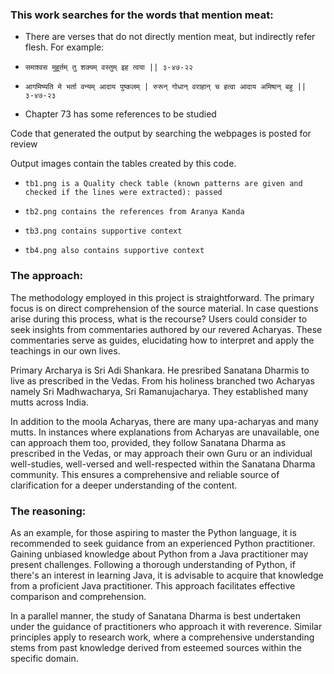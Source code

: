 ### This work searches for the words that mention meat:
* There are verses that do not directly mention meat, but indirectly refer flesh. For example:
*     समाश्वस मुहूर्तम् तु शक्यम् वस्तुम् इह त्वया || ३-४७-२२ 
*     आगमिष्यति मे भर्ता वन्यम् आदाय पुष्कलम् | रुरून् गोधान् वराहान् च हत्वा आदाय अमिषान् बहु || ३-४७-२३
* Chapter 73 has some references to be studied

Code that generated the output by searching the webpages is posted for review 

Output images contain the tables created by this code. 
*     tb1.png is a Quality check table (known patterns are given and checked if the lines were extracted): passed
*     tb2.png contains the references from Aranya Kanda
*     tb3.png contains supportive context
*     tb4.png also contains supportive context

### The approach: 

The methodology employed in this project is straightforward. The primary focus is on direct comprehension of the source material. In case questions arise during this process, what is the recourse? Users could consider to seek insights from commentaries authored by our revered Acharyas. These commentaries serve as guides, elucidating how to interpret and apply the teachings in our own lives. 

Primary Archarya is Sri Adi Shankara. He presribed Sanatana Dharmis to live as prescribed in the Vedas. From his holiness branched two Acharyas namely Sri Madhwacharya, Sri Ramanujacharya. They established many mutts across India.

In addition to the moola Acharyas, there are many upa-acharyas and many mutts. In instances where explanations from Acharyas are unavailable, one can approach them too, provided, they follow Sanatana Dharma as prescribed in the Vedas, or may approach their own Guru or an individual well-studies, well-versed and well-respected within the Sanatana Dharma community. This ensures a comprehensive and reliable source of clarification for a deeper understanding of the content.

### The reasoning:

As an example, for those aspiring to master the Python language, it is recommended to seek guidance from an experienced Python practitioner. Gaining unbiased knowledge about Python from a Java practitioner may present challenges. Following a thorough understanding of Python, if there's an interest in learning Java, it is advisable to acquire that knowledge from a proficient Java practitioner. This approach facilitates effective comparison and comprehension.

In a parallel manner, the study of Sanatana Dharma is best undertaken under the guidance of practitioners who approach it with reverence. Similar principles apply to research work, where a comprehensive understanding stems from past knowledge derived from esteemed sources within the specific domain. 

